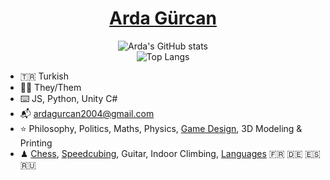 
<div align="center">
  
# [Arda Gürcan](https://ardagurcan.com)
  
![Arda's GitHub stats](https://github-readme-stats.vercel.app/api?username=ArdaGurcan&count_private=true&show_icons=true&theme=radical&hide_title=true&hide_rank=true)<br>
![Top Langs](https://github-readme-stats.vercel.app/api/top-langs/?username=anuraghazra&layout=compact&langs_count=10&theme=radical&hide=typescript&hide_title=true&card_width=240)

</div>
  
- 🇹🇷 Turkish
- 🏳️‍⚧️ They/Them
- ⌨️ JS, Python, Unity C#
- 📬 ardagurcan2004@gmail.com
- ⭐ Philosophy, Politics, Maths, Physics, [Game Design](https://agurcan.itch.io), 3D Modeling & Printing
- ♟ [Chess](https://www.chess.com/member/agurcan), [Speedcubing](https://www.worldcubeassociation.org/persons/2018GURC01), Guitar, Indoor Climbing, [Languages](https://www.duolingo.com/profile/ArdaGurcan) 🇫🇷 🇩🇪 🇪🇸 🇷🇺
  
